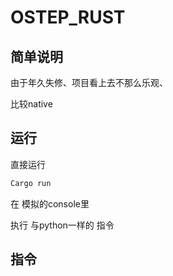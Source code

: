 # OSTEP_RUST

## 简单说明

由于年久失修、项目看上去不那么乐观、

比较native

## 运行 

直接运行

```rust
Cargo run
```


在 模拟的console里

执行 与python一样的 指令


## 指令